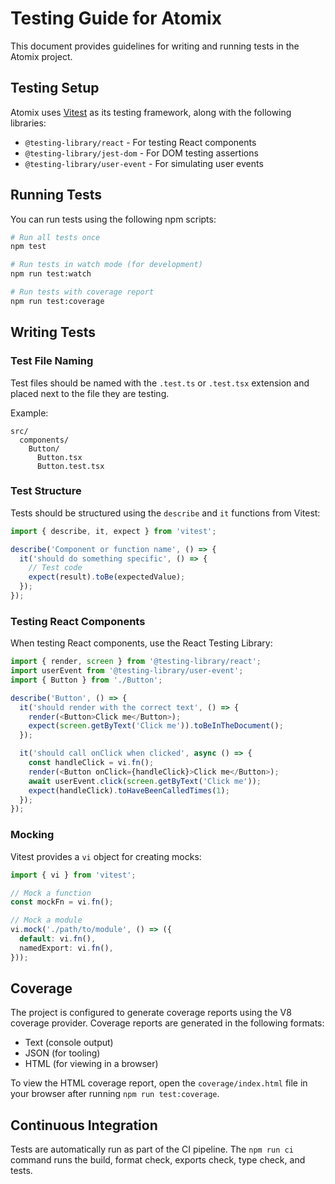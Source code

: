 # Testing Guide for Atomix

This document provides guidelines for writing and running tests in the Atomix project.

## Testing Setup

Atomix uses [Vitest](https://vitest.dev/) as its testing framework, along with the following libraries:

- `@testing-library/react` - For testing React components
- `@testing-library/jest-dom` - For DOM testing assertions
- `@testing-library/user-event` - For simulating user events

## Running Tests

You can run tests using the following npm scripts:

```bash
# Run all tests once
npm test

# Run tests in watch mode (for development)
npm run test:watch

# Run tests with coverage report
npm run test:coverage
```

## Writing Tests

### Test File Naming

Test files should be named with the `.test.ts` or `.test.tsx` extension and placed next to the file they are testing.

Example:
```
src/
  components/
    Button/
      Button.tsx
      Button.test.tsx
```

### Test Structure

Tests should be structured using the `describe` and `it` functions from Vitest:

```typescript
import { describe, it, expect } from 'vitest';

describe('Component or function name', () => {
  it('should do something specific', () => {
    // Test code
    expect(result).toBe(expectedValue);
  });
});
```

### Testing React Components

When testing React components, use the React Testing Library:

```typescript
import { render, screen } from '@testing-library/react';
import userEvent from '@testing-library/user-event';
import { Button } from './Button';

describe('Button', () => {
  it('should render with the correct text', () => {
    render(<Button>Click me</Button>);
    expect(screen.getByText('Click me')).toBeInTheDocument();
  });

  it('should call onClick when clicked', async () => {
    const handleClick = vi.fn();
    render(<Button onClick={handleClick}>Click me</Button>);
    await userEvent.click(screen.getByText('Click me'));
    expect(handleClick).toHaveBeenCalledTimes(1);
  });
});
```

### Mocking

Vitest provides a `vi` object for creating mocks:

```typescript
import { vi } from 'vitest';

// Mock a function
const mockFn = vi.fn();

// Mock a module
vi.mock('./path/to/module', () => ({
  default: vi.fn(),
  namedExport: vi.fn(),
}));
```

## Coverage

The project is configured to generate coverage reports using the V8 coverage provider. Coverage reports are generated in the following formats:

- Text (console output)
- JSON (for tooling)
- HTML (for viewing in a browser)

To view the HTML coverage report, open the `coverage/index.html` file in your browser after running `npm run test:coverage`.

## Continuous Integration

Tests are automatically run as part of the CI pipeline. The `npm run ci` command runs the build, format check, exports check, type check, and tests.